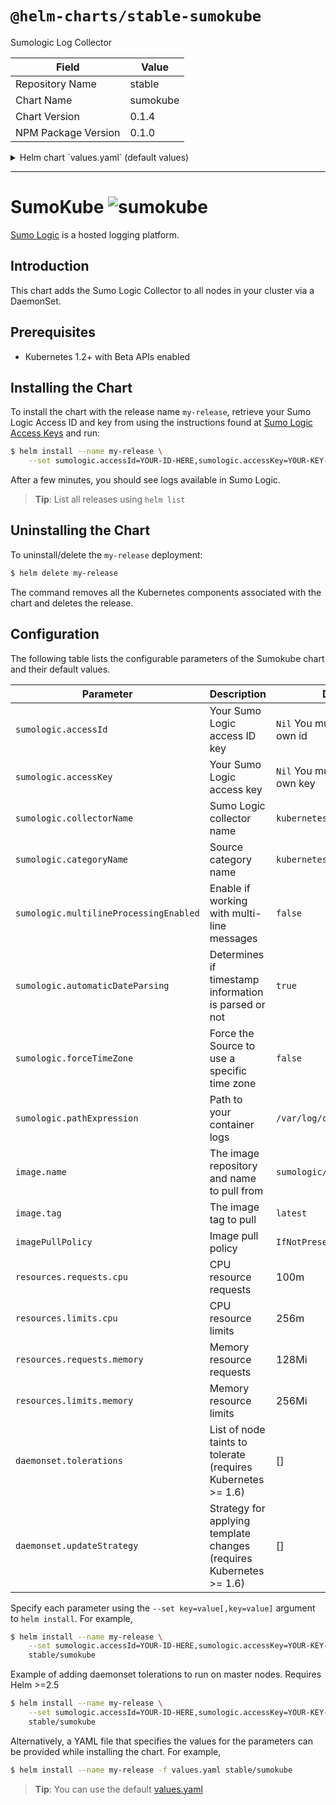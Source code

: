# `@helm-charts/stable-sumokube`

Sumologic Log Collector

| Field               | Value    |
| ------------------- | -------- |
| Repository Name     | stable   |
| Chart Name          | sumokube |
| Chart Version       | 0.1.4    |
| NPM Package Version | 0.1.0    |

<details>

<summary>Helm chart `values.yaml` (default values)</summary>

```yaml
# Default values for sumokube.
image:
  name: sumologic/collector
  tag: latest
  pullPolicy: IfNotPresent

sumologic:
  ## You'll need to set this to your Sumologic API access key and access ID
  ## before the agent will run.
  ## ref: https://help.sumologic.com/Manage/Security/Access_Keys
  ##
  # accessId:
  # accessKey:

  collectorName: 'kubernetes-collector'

  ## A full list of configurable JSON source options can be found at:
  ## https://help.sumologic.com/Send_Data/Sources/03Use_JSON_to_Configure_Sources
  # categoryName: "kubernetes"
  # multilineProcessingEnabled:
  # automaticDateParsing:
  # forceTimeZone:
  # pathExpression:

resources:
  requests:
    cpu: 100m
    memory: 128Mi
  limits:
    cpu: 256m
    memory: 256Mi

daemonset:
  tolerations: []
```

</details>

---

# SumoKube ![sumokube](/stable/sumokube/sumokube.jpg)

[Sumo Logic](https://www.sumologic.com/) is a hosted logging platform.

## Introduction

This chart adds the Sumo Logic Collector to all nodes in your cluster via a DaemonSet.

## Prerequisites

- Kubernetes 1.2+ with Beta APIs enabled

## Installing the Chart

To install the chart with the release name `my-release`, retrieve your Sumo Logic Access ID and key from using the instructions found at [Sumo Logic Access Keys](https://help.sumologic.com/Manage/Security/Access_Keys) and run:

```bash
$ helm install --name my-release \
    --set sumologic.accessId=YOUR-ID-HERE,sumologic.accessKey=YOUR-KEY-HERE stable/sumokube
```

After a few minutes, you should see logs available in Sumo Logic.

> **Tip**: List all releases using `helm list`

## Uninstalling the Chart

To uninstall/delete the `my-release` deployment:

```bash
$ helm delete my-release
```

The command removes all the Kubernetes components associated with the chart and deletes the release.

## Configuration

The following table lists the configurable parameters of the Sumokube chart and their default values.

| Parameter                              | Description                                                         | Default                             |
| -------------------------------------- | ------------------------------------------------------------------- | ----------------------------------- |
| `sumologic.accessId`                   | Your Sumo Logic access ID key                                       | `Nil` You must provide your own id  |
| `sumologic.accessKey`                  | Your Sumo Logic access key                                          | `Nil` You must provide your own key |
| `sumologic.collectorName`              | Sumo Logic collector name                                           | `kubernetes-collector`              |
| `sumologic.categoryName`               | Source category name                                                | `kubernetes`                        |
| `sumologic.multilineProcessingEnabled` | Enable if working with multi-line messages                          | `false`                             |
| `sumologic.automaticDateParsing`       | Determines if timestamp information is parsed or not                | `true`                              |
| `sumologic.forceTimeZone`              | Force the Source to use a specific time zone                        | `false`                             |
| `sumologic.pathExpression`             | Path to your container logs                                         | `/var/log/containers/*.log`         |
| `image.name`                           | The image repository and name to pull from                          | `sumologic/collector`               |
| `image.tag`                            | The image tag to pull                                               | `latest`                            |
| `imagePullPolicy`                      | Image pull policy                                                   | `IfNotPresent`                      |
| `resources.requests.cpu`               | CPU resource requests                                               | 100m                                |
| `resources.limits.cpu`                 | CPU resource limits                                                 | 256m                                |
| `resources.requests.memory`            | Memory resource requests                                            | 128Mi                               |
| `resources.limits.memory`              | Memory resource limits                                              | 256Mi                               |
| `daemonset.tolerations`                | List of node taints to tolerate (requires Kubernetes >= 1.6)        | []                                  |
| `daemonset.updateStrategy`             | Strategy for applying template changes (requires Kubernetes >= 1.6) | []                                  |

Specify each parameter using the `--set key=value[,key=value]` argument to `helm install`. For example,

```bash
$ helm install --name my-release \
    --set sumologic.accessId=YOUR-ID-HERE,sumologic.accessKey=YOUR-KEY-HERE,sumologic.categoryName=my-source-category-name \
    stable/sumokube
```

Example of adding daemonset tolerations to run on master nodes. Requires Helm >=2.5

```bash
$ helm install --name my-release \
    --set sumologic.accessId=YOUR-ID-HERE,sumologic.accessKey=YOUR-KEY-HERE,sumologic.categoryName=my-source-category-name,daemonset.tolerations[0].effect=NoSchedule,daemonset.tolerations[0].key=node-role.kubernetes.io/master \
    stable/sumokube
```

Alternatively, a YAML file that specifies the values for the parameters can be provided while installing the chart. For example,

```bash
$ helm install --name my-release -f values.yaml stable/sumokube
```

> **Tip**: You can use the default [values.yaml](values.yaml)
